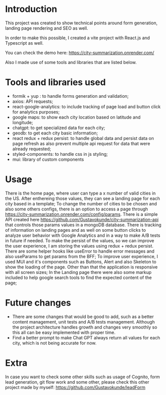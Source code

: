 # Introduction

This project was created to show technical points around form generation, landing page rendering and SEO as well.

In order to make this possible, I created a vite project with React.js and Typescript as well.

You can check the demo here: https://city-summarization.onrender.com/

Also I made use of some tools and libraries that are listed below.  

# Tools and libraries used

- formik + yup : to handle forms generation and validation;
- axios: API requests;
- react-google-analytics: to include tracking of page load and button click for analytics purposes;
- google maps: to show each city location based on latitude and longitude;
- chatgpt: to get specialized data for each city;
- geodb: to get each city basic information;
- react redux + redux persist: to handle global data and persist data on page refresh as also prevent multiple api request for data that were already requested;
- styled-components: to handle css in js styling;
- mui: library of custom components


# Usage
There is the home page, where user can type a x number of valid cities in the US. 
After enthereing those values, they can see a landing page for each city based in a template;
To change the number of cities to be chosen and also some others configs, there is an option to access a page through https://city-summarization.onrender.com/config/params. There is a simple API created here https://github.com/Gustavokunde/city-summarization-api that controls those params values in a mongoDB database.
There is tracking of information on landing pages and as well on some button clicks to analyze user behavior with Google Analytics and in a way to make A/B tests in future if needed.
To make the persist of the values, so we can improve the user experience, I am storing the values using redux + redux persist.
There are some helper hooks like useError to handle error messages and also useParams to get params from the BFF;
To improve user experience, I used MUI and it's components such as Buttons, Alert and also Skeleton to show the loading of the page. Other than that the application is responsive with all screen sizes;
In the Landing page there were also some markup included to help google search tools to find the expected content of the page;


# Future changes
- There are some changes that would be good to add, such as a better content management, unit tests and A/B tests management. Although the project architecture handles growth and changes very smoothly so this all can be easy implemented with proper time.
- Find a better prompt to make Chat GPT always return all values for each city, which is not being accurate for now.

# Extra

In case you want to check some other skills such as usage of Cognito, form lead generation, git flow work and some other, please check this other project made by myself: https://github.com/Gustavokunde/leadForm
